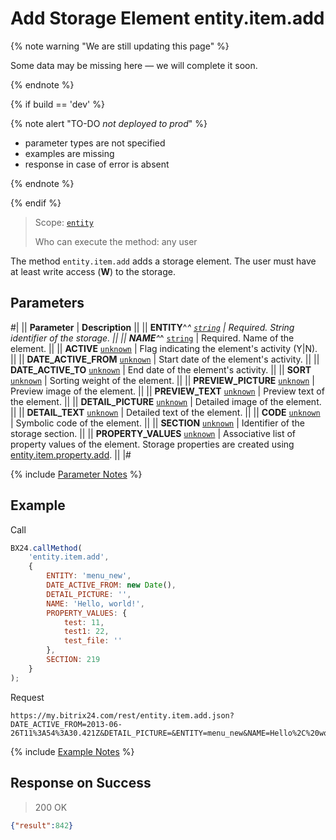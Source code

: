 # Add Storage Element entity.item.add

{% note warning "We are still updating this page" %}

Some data may be missing here — we will complete it soon.

{% endnote %}

{% if build == 'dev' %}

{% note alert "TO-DO _not deployed to prod_" %}

- parameter types are not specified
- examples are missing
- response in case of error is absent

{% endnote %}

{% endif %}

> Scope: [`entity`](../../scopes/permissions.md)
>
> Who can execute the method: any user

The method `entity.item.add` adds a storage element. The user must have at least write access (**W**) to the storage.

## Parameters

#|
|| **Parameter** | **Description** ||
|| **ENTITY**^*^
[`string`](../../data-types.md) | Required. String identifier of the storage. ||
|| **NAME**^*^
[`string`](../../data-types.md) | Required. Name of the element. ||
|| **ACTIVE**
[`unknown`](../../data-types.md) | Flag indicating the element's activity (Y\|N). ||
|| **DATE_ACTIVE_FROM**
[`unknown`](../../data-types.md) | Start date of the element's activity. ||
|| **DATE_ACTIVE_TO**
[`unknown`](../../data-types.md) | End date of the element's activity. ||
|| **SORT**
[`unknown`](../../data-types.md) | Sorting weight of the element. ||
|| **PREVIEW_PICTURE**
[`unknown`](../../data-types.md) | Preview image of the element. ||
|| **PREVIEW_TEXT**
[`unknown`](../../data-types.md) | Preview text of the element. ||
|| **DETAIL_PICTURE**
[`unknown`](../../data-types.md) | Detailed image of the element. ||
|| **DETAIL_TEXT**
[`unknown`](../../data-types.md) | Detailed text of the element. ||
|| **CODE**
[`unknown`](../../data-types.md) | Symbolic code of the element. ||
|| **SECTION**
[`unknown`](../../data-types.md) | Identifier of the storage section. ||
|| **PROPERTY_VALUES**
[`unknown`](../../data-types.md) | Associative list of property values of the element. Storage properties are created using [entity.item.property.add](.). ||
|#

{% include [Parameter Notes](../../../_includes/required.md) %}

## Example

Call

```javascript
BX24.callMethod(
    'entity.item.add',
    {
        ENTITY: 'menu_new',
        DATE_ACTIVE_FROM: new Date(),
        DETAIL_PICTURE: '',
        NAME: 'Hello, world!',
        PROPERTY_VALUES: {
            test: 11,
            test1: 22,
            test_file: ''
        },
        SECTION: 219
    }
);
```

Request

```http
https://my.bitrix24.com/rest/entity.item.add.json?DATE_ACTIVE_FROM=2013-06-26T11%3A54%3A30.421Z&DETAIL_PICTURE=&ENTITY=menu_new&NAME=Hello%2C%20world!&PROPERTY_VALUES%5Btest1%5D=22&PROPERTY_VALUES%5Btest%5D=11&PROPERTY_VALUES%5Btest_file%5D=&SECTION=219&auth=9affe382af74d9c5caa588e28096e872
```

{% include [Example Notes](../../../_includes/examples.md) %}

## Response on Success

> 200 OK
```json
{"result":842}
```